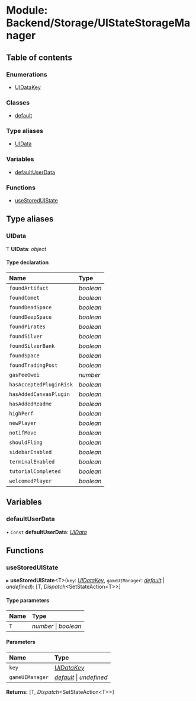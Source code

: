 # Module: Backend/Storage/UIStateStorageManager

## Table of contents

### Enumerations

- [UIDataKey](../enums/backend_storage_uistatestoragemanager.uidatakey.md)

### Classes

- [default](../classes/backend_storage_uistatestoragemanager.default.md)

### Type aliases

- [UIData](backend_storage_uistatestoragemanager.md#uidata)

### Variables

- [defaultUserData](backend_storage_uistatestoragemanager.md#defaultuserdata)

### Functions

- [useStoredUIState](backend_storage_uistatestoragemanager.md#usestoreduistate)

## Type aliases

### UIData

Ƭ **UIData**: _object_

#### Type declaration

| Name                    | Type      |
| :---------------------- | :-------- |
| `foundArtifact`         | _boolean_ |
| `foundComet`            | _boolean_ |
| `foundDeadSpace`        | _boolean_ |
| `foundDeepSpace`        | _boolean_ |
| `foundPirates`          | _boolean_ |
| `foundSilver`           | _boolean_ |
| `foundSilverBank`       | _boolean_ |
| `foundSpace`            | _boolean_ |
| `foundTradingPost`      | _boolean_ |
| `gasFeeGwei`            | _number_  |
| `hasAcceptedPluginRisk` | _boolean_ |
| `hasAddedCanvasPlugin`  | _boolean_ |
| `hasAddedReadme`        | _boolean_ |
| `highPerf`              | _boolean_ |
| `newPlayer`             | _boolean_ |
| `notifMove`             | _boolean_ |
| `shouldFling`           | _boolean_ |
| `sidebarEnabled`        | _boolean_ |
| `terminalEnabled`       | _boolean_ |
| `tutorialCompleted`     | _boolean_ |
| `welcomedPlayer`        | _boolean_ |

## Variables

### defaultUserData

• `Const` **defaultUserData**: [_UIData_](backend_storage_uistatestoragemanager.md#uidata)

## Functions

### useStoredUIState

▸ **useStoredUIState**<T\>(`key`: [_UIDataKey_](../enums/backend_storage_uistatestoragemanager.uidatakey.md), `gameUIManager`: [_default_](../classes/backend_gamelogic_gameuimanager.default.md) \| _undefined_): [T, *Dispatch*<SetStateAction<T\>\>]

#### Type parameters

| Name | Type                  |
| :--- | :-------------------- |
| `T`  | _number_ \| _boolean_ |

#### Parameters

| Name            | Type                                                                              |
| :-------------- | :-------------------------------------------------------------------------------- |
| `key`           | [_UIDataKey_](../enums/backend_storage_uistatestoragemanager.uidatakey.md)        |
| `gameUIManager` | [_default_](../classes/backend_gamelogic_gameuimanager.default.md) \| _undefined_ |

**Returns:** [T, *Dispatch*<SetStateAction<T\>\>]
